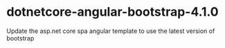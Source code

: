 # dotnetcore-angular-bootstrap-4.1.0

Update the asp.net core spa angular template to use the latest version of bootstrap

